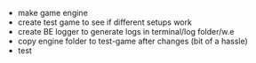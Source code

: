 * make game engine
* create test game to see if different setups work
* create BE logger to generate logs in terminal/log folder/w.e
* copy engine folder to test-game after changes (bit of a hassle)
* test